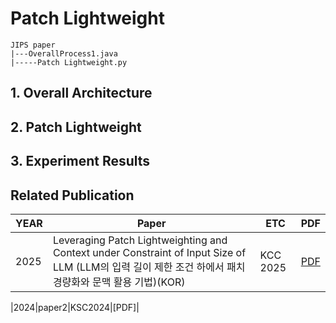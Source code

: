 # Patch Lightweight

```
JIPS paper
|---OverallProcess1.java
|-----Patch Lightweight.py
```

## 1. Overall Architecture

## 2. Patch Lightweight

## 3. Experiment Results


## Related Publication
|YEAR|Paper|ETC|PDF|
|-----|--------------------------------------------------------------------------------|---------|----------------------|
|2025|Leveraging Patch Lightweighting and Context under Constraint of Input Size of LLM (LLM의 입력 길이 제한 조건 하에서 패치 경량화와 문맥 활용 기법)(KOR)|KCC 2025|[PDF](papers/APR1.pdf)|
                  
|2024|paper2|KSC2024|[PDF]|
